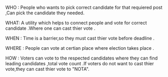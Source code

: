 WHO :
People who wants to pick correct candidate for that requiered post ,Can pick the candidate they needed.

WHAT:
A utility which helps to connect people and vote for correct candidate .Where one can cast thier vote .

WHEN :
Time is a barrier,so they must  cast thier vote before deadline .

WHERE :
People can vote at certian place where election takes place .

HOW :
Voters can vote to the respected candidates where they can find leading candidates ,total vote count .If voters do not want to cast thier vote,they can cast thier vote to "NOTA".
